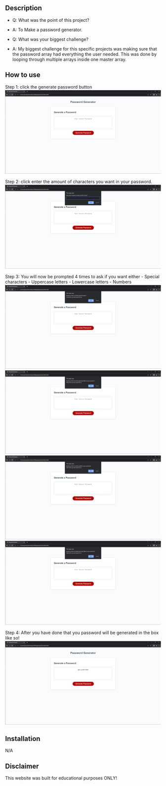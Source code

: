 ## Description
- Q: What was the point of this project?
- A: To Make a password generator.

- Q: What was your biggest challenge?
- A: My biggest challenge for this specific projects was making sure that the password array had everything the user needed. 
     This was done by looping through multiple arrays inside one master array.

## How to use
Step 1: click the generate password button
![alt text ](images/step1.png)

Step 2: click enter the amount of characters you want in your password.
![alt text ](images/step2.png)

Step 3: You will now be prompted 4 times to ask if you want either 
     - Special characters
     - Uppercase letters
     - Lowercase letters
     - Numbers
![alt text ](images/step3.png)
![alt text ](images/step4.png)
![alt text ](images/step5.png)
![alt text ](images/step6.png)

Step 4: After you have done that you password will be generated in the box like so!
![alt text ](images/step7.png)

 
## Installation
N/A



 ## Disclaimer
 This website was built for educational purposes ONLY!